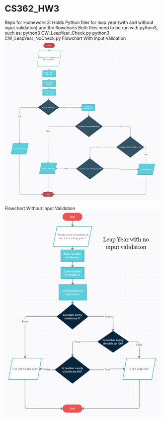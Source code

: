 # CS362_HW3
Repo for Homework 3: Holds Python files for leap year (with and without input validation) and the flowcharts
Both files need to be run with python3, such as:
python3 CW_LeapYear_Check.py 
python3 CW_LeapYear_NoCheck.py
Flowchart With Input Validation
![Flowchart with Input Validation](https://github.com/ChrisWeiner/CS362_HW3/blob/main/Leap%20Year%20Flowchart%20-%20with%20checking.PNG)

Flowchart Without Input Validation
![Flowchart Without Input Validation](https://github.com/ChrisWeiner/CS362_HW3/blob/main/Leap%20Year%20Flowchart%20-%20no%20checking.PNG)
